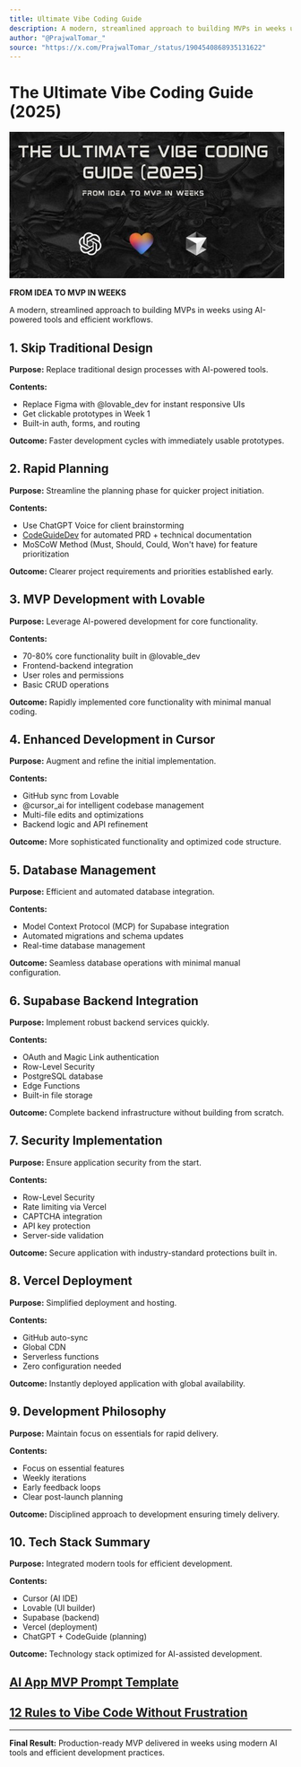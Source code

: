 ```yaml
---
title: Ultimate Vibe Coding Guide
description: A modern, streamlined approach to building MVPs in weeks using AI-powered tools and efficient workflows.
author: "@PrajwalTomar_"
source: "https://x.com/PrajwalTomar_/status/1904540868935131622"
---
```


# The Ultimate Vibe Coding Guide (2025)

![The Ultimate Vibe Coding Guide (2025)](../img/vibe-guide.png)

**FROM IDEA TO MVP IN WEEKS**

A modern, streamlined approach to building MVPs in weeks using AI-powered tools and efficient workflows.

## 1. Skip Traditional Design

**Purpose:** Replace traditional design processes with AI-powered tools.

**Contents:**

- Replace Figma with @lovable_dev for instant responsive UIs
- Get clickable prototypes in Week 1
- Built-in auth, forms, and routing

**Outcome:** Faster development cycles with immediately usable prototypes.

## 2. Rapid Planning

**Purpose:** Streamline the planning phase for quicker project initiation.

**Contents:**

- Use ChatGPT Voice for client brainstorming
- [CodeGuideDev](https://www.codeguide.dev/) for automated PRD + technical documentation
- MoSCoW Method (Must, Should, Could, Won't have) for feature prioritization

**Outcome:** Clearer project requirements and priorities established early.

## 3. MVP Development with Lovable

**Purpose:** Leverage AI-powered development for core functionality.

**Contents:**

- 70-80% core functionality built in @lovable_dev
- Frontend-backend integration
- User roles and permissions
- Basic CRUD operations

**Outcome:** Rapidly implemented core functionality with minimal manual coding.

## 4. Enhanced Development in Cursor

**Purpose:** Augment and refine the initial implementation.

**Contents:**

- GitHub sync from Lovable
- @cursor_ai for intelligent codebase management
- Multi-file edits and optimizations
- Backend logic and API refinement

**Outcome:** More sophisticated functionality and optimized code structure.

## 5. Database Management

**Purpose:** Efficient and automated database integration.

**Contents:**

- Model Context Protocol (MCP) for Supabase integration
- Automated migrations and schema updates
- Real-time database management

**Outcome:** Seamless database operations with minimal manual configuration.

## 6. Supabase Backend Integration

**Purpose:** Implement robust backend services quickly.

**Contents:**

- OAuth and Magic Link authentication
- Row-Level Security
- PostgreSQL database
- Edge Functions
- Built-in file storage

**Outcome:** Complete backend infrastructure without building from scratch.

## 7. Security Implementation

**Purpose:** Ensure application security from the start.

**Contents:**

- Row-Level Security
- Rate limiting via Vercel
- CAPTCHA integration
- API key protection
- Server-side validation

**Outcome:** Secure application with industry-standard protections built in.

## 8. Vercel Deployment

**Purpose:** Simplified deployment and hosting.

**Contents:**

- GitHub auto-sync
- Global CDN
- Serverless functions
- Zero configuration needed

**Outcome:** Instantly deployed application with global availability.

## 9. Development Philosophy

**Purpose:** Maintain focus on essentials for rapid delivery.

**Contents:**

- Focus on essential features
- Weekly iterations
- Early feedback loops
- Clear post-launch planning

**Outcome:** Disciplined approach to development ensuring timely delivery.

## 10. Tech Stack Summary

**Purpose:** Integrated modern tools for efficient development.

**Contents:**

- Cursor (AI IDE)
- Lovable (UI builder)
- Supabase (backend)
- Vercel (deployment)
- ChatGPT + CodeGuide (planning)

**Outcome:** Technology stack optimized for AI-assisted development.

## [AI App MVP Prompt Template](../reference/ai_mvp_template.md)
## [12 Rules to Vibe Code Without Frustration](https://creatoreconomy.so/p/12-rules-to-vibe-code-without-frustration)

---

**Final Result:** Production-ready MVP delivered in weeks using modern AI tools and efficient development practices. 